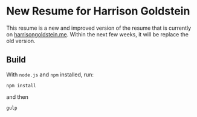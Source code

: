 # New Resume for Harrison Goldstein

This resume is a new and improved version of the resume that is currently on [harrisongoldstein.me](http://harrisongoldstein.me). Within the next few weeks, it will be replace the old version.

## Build
With `node.js` and `npm` installed, run:
```
npm install
```
and then
```
gulp
```
